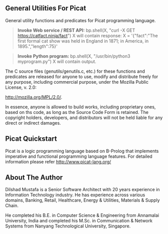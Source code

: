 General Utilities For Picat
-------------
General utility functions and predicates for Picat programming language. 
> **Invoke Web service / REST API:**
bp.shell(X, "curl -X GET https://catfact.ninja/fact")
X will contain response:
X = '{"fact":"The first formal cat show was held in England in 1871; in America, in 1895.","length":75}'

> **Invoke Python program:**
bp.shell(X, "/usr/bin/python3 myprogram.py")
X will contain output.

The C source files (genutils/genutils.c, etc.) for these functions and predicates are released for anyone to use, modify and distribute freely for any purpose, including commercial purpose, under the Mozilla Public License, v. 2.0:

http://mozilla.org/MPL/2.0/. 

In essence, anyone is allowed to build works, including
proprietary ones, based on ths code, as long as the Source
Code Form is retained. The copyright holders, developers,
and distributors will not be held liable for any direct or
indirect damages.

Picat Quickstart
-------------
Picat is a logic programming language based on B-Prolog that implements imperative and functional programming language features. For detailed information please refer http://www.picat-lang.org/

About The Author
--------------------
Dilshad Mustafa is a Senior Software Architect with 20 years experience in Information Technology industry. He has experience across various domains, Banking, Retail, Healthcare, Energy & Utilities, Materials & Supply Chain.

He completed his B.E. in Computer Science & Engineering from Annamalai University, India and completed his M.Sc. in Communication & Network Systems from Nanyang Technological University, Singapore.
